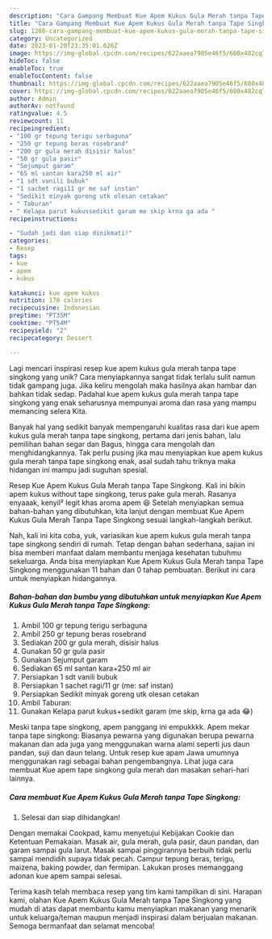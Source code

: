 ```yaml
---
description: "Cara Gampang Membuat Kue Apem Kukus Gula Merah tanpa Tape Singkong yang Lezat Sekali"
title: "Cara Gampang Membuat Kue Apem Kukus Gula Merah tanpa Tape Singkong yang Lezat Sekali"
slug: 1208-cara-gampang-membuat-kue-apem-kukus-gula-merah-tanpa-tape-singkong-yang-lezat-sekali
category: Uncategorized
date: 2023-01-20T23:35:01.626Z
image: https://img-global.cpcdn.com/recipes/622aaea7905e46f5/680x482cq70/kue-apem-kukus-gula-merah-tanpa-tape-singkong-foto-resep-utama.jpg
hideToc: false
enableToc: true
enableTocContent: false
thumbnail: https://img-global.cpcdn.com/recipes/622aaea7905e46f5/680x482cq70/kue-apem-kukus-gula-merah-tanpa-tape-singkong-foto-resep-utama.jpg
cover: https://img-global.cpcdn.com/recipes/622aaea7905e46f5/680x482cq70/kue-apem-kukus-gula-merah-tanpa-tape-singkong-foto-resep-utama.jpg
author: Admin
authorAv: notfound
ratingvalue: 4.5
reviewcount: 11
recipeingredient:
- "100 gr tepung terigu serbaguna"
- "250 gr tepung beras rosebrand"
- "200 gr gula merah disisir halus"
- "50 gr gula pasir"
- "Sejumput garam"
- "65 ml santan kara250 ml air"
- "1 sdt vanili bubuk"
- "1 sachet ragi11 gr me saf instan"
- "Sedikit minyak goreng utk olesan cetakan"
- " Taburan"
- " Kelapa parut kukussedikit garam me skip krna ga ada "
recipeinstructions:

- "Sudah jadi dan siap dinikmati!"
categories:
- Resep
tags:
- kue
- apem
- kukus

katakunci: kue apem kukus 
nutrition: 178 calories
recipecuisine: Indonesian
preptime: "PT35M"
cooktime: "PT54M"
recipeyield: "2"
recipecategory: Dessert

---
```





Lagi mencari inspirasi resep kue apem kukus gula merah tanpa tape singkong yang unik? Cara menyiapkannya sangat tidak terlalu sulit namun tidak gampang juga. Jika keliru mengolah maka hasilnya akan hambar dan bahkan tidak sedap. Padahal kue apem kukus gula merah tanpa tape singkong yang enak seharusnya mempunyai aroma dan rasa yang mampu memancing selera Kita.





Banyak hal yang sedikit banyak mempengaruhi kualitas rasa dari kue apem kukus gula merah tanpa tape singkong, pertama dari jenis bahan, lalu pemilihan bahan segar dan Bagus, hingga cara mengolah dan menghidangkannya. Tak perlu pusing jika mau menyiapkan kue apem kukus gula merah tanpa tape singkong enak,      asal sudah tahu triknya maka hidangan ini mampu jadi suguhan spesial.














Resep Kue Apem Kukus Gula Merah tanpa Tape Singkong. Kali ini bikin apem kukus without tape singkong, terus pake gula merah. Rasanya enyaaak, kenyil² legit khas aroma apem 😆 Setelah menyiapkan semua bahan-bahan yang dibutuhkan, kita lanjut dengan membuat Kue Apem Kukus Gula Merah Tanpa Tape Singkong sesuai langkah-langkah berikut.






Nah, kali ini kita coba, yuk, variasikan kue apem kukus gula merah tanpa tape singkong sendiri di rumah. Tetap dengan bahan sederhana, sajian ini bisa memberi manfaat dalam membantu menjaga kesehatan tubuhmu sekeluarga. Anda bisa menyiapkan Kue Apem Kukus Gula Merah tanpa Tape Singkong menggunakan 11 bahan dan 0 tahap pembuatan. Berikut ini cara untuk menyiapkan hidangannya.

<!--inarticleads1-->

##### Bahan-bahan dan bumbu yang dibutuhkan untuk menyiapkan Kue Apem Kukus Gula Merah tanpa Tape Singkong:

1. Ambil 100 gr tepung terigu serbaguna
1. Ambil 250 gr tepung beras rosebrand
1. Sediakan 200 gr gula merah, disisir halus
1. Gunakan 50 gr gula pasir
1. Gunakan Sejumput garam
1. Sediakan 65 ml santan kara+250 ml air
1. Persiapkan 1 sdt vanili bubuk
1. Persiapkan 1 sachet ragi/11 gr (me: saf instan)
1. Persiapkan Sedikit minyak goreng utk olesan cetakan
1. Ambil  Taburan:
1. Gunakan  Kelapa parut kukus+sedikit garam (me skip, krna ga ada 😂)


Meski tanpa tape singkong, apem panggang ini empukkkk. Apem mekar tanpa tape singkong: Biasanya pewarna yang digunakan berupa pewarna makanan dan ada juga yang menggunakan warna alami seperti jus daun pandan, suji dan daun telang. Untuk resep kue apam Jawa umumnya menggunakan ragi sebagai bahan pengembangnya. Lihat juga cara membuat Kue apem tape singkong gula merah dan masakan sehari-hari lainnya. 

<!--inarticleads2-->

##### Cara membuat Kue Apem Kukus Gula Merah tanpa Tape Singkong:


1. Selesai dan siap dihidangkan!

Dengan memakai Cookpad, kamu menyetujui Kebijakan Cookie dan Ketentuan Pemakaian. Masak air, gula merah, gula pasir, daun pandan, dan garam sampai gula larut. Masak sampai pinggirannya berbuih tidak perlu sampai mendidih supaya tidak pecah. Campur tepung beras, terigu, maizena, baking powder, dan fermipan. Lakukan proses memanggang adonan kue apem sampai selesai. 

Terima kasih telah membaca resep yang tim kami tampilkan di sini. Harapan kami, olahan Kue Apem Kukus Gula Merah tanpa Tape Singkong yang mudah di atas dapat membantu kamu menyiapkan makanan yang menarik untuk keluarga/teman maupun menjadi inspirasi dalam berjualan makanan. Semoga bermanfaat dan selamat mencoba!
